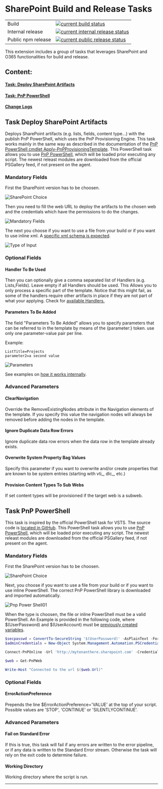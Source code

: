 
# SharePoint Build and Release Tasks

|||
|-|-|
|Build|[![current build status](https://tulevaag-public.visualstudio.com/_apis/public/build/definitions/71a13c84-e5c5-4aef-9532-208b3bd65d6f/1/badge)](https://tulevaag-public.visualstudio.com/vsts-sp-tasks/vsts-sp-tasks%20Team/_build/index?context=allDefinitions&path=%5CVSTS-Extensions&definitionId=1&_a=completed)|
|Internal release| [![current internal release status](https://rmprodweu1.vsrm.visualstudio.com/Ac85f02bd-2265-486d-8aef-d9b083a0f0fa/_apis/public/Release/badge/71a13c84-e5c5-4aef-9532-208b3bd65d6f/2/2)](https://tulevaag-public.visualstudio.com/vsts-sp-tasks/vsts-sp-tasks%20Team/_releases2?definitionId=2&view=mine&_a=releases)|
|Public npm release|[![current public release status](https://rmprodweu1.vsrm.visualstudio.com/Ac85f02bd-2265-486d-8aef-d9b083a0f0fa/_apis/public/Release/badge/71a13c84-e5c5-4aef-9532-208b3bd65d6f/2/3)](https://tulevaag-public.visualstudio.com/vsts-sp-tasks/vsts-sp-tasks%20Team/_releases2?definitionId=2&view=mine&_a=releases)|


This extension includes a group of tasks that leverages SharePoint and O365 functionalities for build and release.

## Content:

#### [Task: Deploy SharePoint Artifacts](#Task-Deploy-SharePoint-Artifacts)
#### [Task: PnP PowerShell](#Task-PnP-PowerShell)
#### [Change Logs](#Change-Log)

## <a id="Task-Deploy-SharePoint-Artifacts"> </a> Task Deploy SharePoint Artifacts

Deploys SharePoint artifacts (e.g. lists, fields, content type...) with the publish PnP PowerShell, which uses the PnP Provisioning Engine.
This task works mainly in the same way as described in the documentation of the [PnP PowerShell cmdlet Apply-PnPProvisioningTemplate](https://docs.microsoft.com/en-us/powershell/module/sharepoint-pnp/apply-pnpprovisioningtemplate?view=sharepoint-ps).
This PowerShell task allows you to use [PnP PowerShell](https://docs.microsoft.com/en-us/powershell/module/sharepoint-pnp), which will be loaded prior executing any script. The newest releast modules are downloaded from the official PSGallery feed, if not present on the agent.

### Mandatory Fields

First the SharePoint version has to be choosen.

![SharePoint Choice](../src/images/deploySpArtifacts01.png)

Then you need to fill the web URL to deploy the artifacts to the chosen web and the credentials which have the permissions to do the changes.

![Mandatory Fields](../src/images/deploySpArtifacts02.png)

The next you choose if you want to use a file from your build or if you want to use inline xml. A [specific xml schema is expected](https://github.com/SharePoint/PnP-Provisioning-Schema/blob/master/ProvisioningSchema-2016-05.md).

![Type of Input](../src/images/deploySpArtifacts04.png)

### Optional Fields

#### Handler To Be Used

Then you can optionally give a comma separated list of Handlers (e.g. Lists,Fields). Leave empty if all Handlers should be used. This Allows you to only process a specific part of the template. Notice that this might fail, as some of the handlers require other artifacts in place if they are not part of what your applying. Check for [available Handlers.](https://msdn.microsoft.com/en-us/pnp_sites_core/officedevpnp.core.framework.provisioning.model.handlers)

#### Parameters To Be Added

The field "Parameters To Be Added" allows you to specify parameters that can be referred to in the template by means of the {parameter:} token. use only one parameter-value pair per line.

Example:

```
ListTitle=Projects 
parameter2=a second value
```

![Parameters](../src/images/deploySpArtifacts03.png)

See examples on [how it works internally](https://github.com/SharePoint/PnP-PowerShell/blob/master/Documentation/ApplyPnPProvisioningTemplate.md#example-3).

### Advanced Parameters

#### ClearNavigation
Override the RemoveExistingNodes attribute in the Navigation elements of the template. If you specify this value the navigation nodes will always be removed before adding the nodes in the template.

#### Ignore Duplicate Data Row Errors
Ignore duplicate data row errors when the data row in the template already exists.

#### Overwrite System Property Bag Values
Specify this parameter if you want to overwrite and/or create properties that are known to be system entries (starting with vti_, dlc_, etc.)

#### Provision Content Types To Sub Webs
If set content types will be provisioned if the target web is a subweb.

## <a id="Task-PnP-PowerShell"> </a> Task PnP PowerShell


This task is inspired by the official PowerShell task for VSTS. The source code is [located in GitHub](https://github.com/Microsoft/vsts-tasks). 
This PowerShell task allows you to use [PnP PowerShell](https://docs.microsoft.com/en-us/powershell/module/sharepoint-pnp), which will be loaded prior executing any script. The newest releast modules are downloaded from the official PSGallery feed, if not present on the agent.

### Mandatory Fields

First the SharePoint version has to be choosen.

![SharePoint Choice](../src/images/deploySpArtifacts01.png)

Next, you choose if you want to use a file from your build or if you want to use inline PowerShell.
The correct PnP PowerShell library is downloaded and imported automatically.

![Pnp Power Shell01](../src/images/pnpPowerShell01.png)

When the type is choosen, the file or inline PowerShell must be a valid PowerShell.
An Example is provided in the following code, where $(UserPassword) and $(UserAccount) must be [previously created variables](https://docs.microsoft.com/en-us/vsts/build-release/concepts/definitions/release/variables).

```powershell
$secpasswd = ConvertTo-SecureString '$(UserPassword)' -AsPlainText -Force
$adminCredentials = New-Object System.Management.Automation.PSCredential ('$(UserAccount)', $secpasswd)

Connect-PnPOnline -Url 'http://mytenanthere.sharepoint.com' -Credentials $adminCredentials

$web = Get-PnPWeb

Write-Host "Connected to the url $($web.Url)"
```

### Optional Fields

#### ErrorActionPreference

Prepends the line $ErrorActionPreference='VALUE' at the top of your script. Possible values are 'STOP', 'CONTINUE' or 'SILENTLYCONTINUE'.

### Advanced Parameters

#### Fail on Standard Error

If this is true, this task will fail if any errors are written to the error pipeline, or if any data is written to the Standard Error stream. Otherwise the task will rely on the exit code to determine failure.

#### Working Directory

Working directory where the script is run.

---
